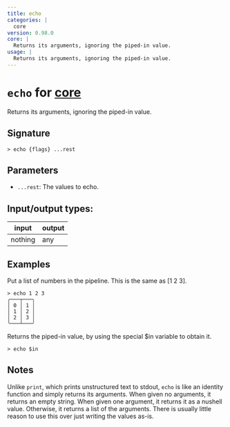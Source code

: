 ```yaml
---
title: echo
categories: |
  core
version: 0.98.0
core: |
  Returns its arguments, ignoring the piped-in value.
usage: |
  Returns its arguments, ignoring the piped-in value.
---
```

<!-- This file is automatically generated. Please edit the command in https://github.com/nushell/nushell instead. -->

# `echo` for [core](/commands/categories/core.md)

<div class='command-title'>Returns its arguments, ignoring the piped-in value.</div>

## Signature

```> echo {flags} ...rest```

## Parameters

 -  `...rest`: The values to echo.


## Input/output types:

| input   | output |
| ------- | ------ |
| nothing | any    |

## Examples

Put a list of numbers in the pipeline. This is the same as [1 2 3].
```nu
> echo 1 2 3
╭───┬───╮
│ 0 │ 1 │
│ 1 │ 2 │
│ 2 │ 3 │
╰───┴───╯

```

Returns the piped-in value, by using the special $in variable to obtain it.
```nu
> echo $in

```

## Notes
Unlike `print`, which prints unstructured text to stdout, `echo` is like an
identity function and simply returns its arguments. When given no arguments,
it returns an empty string. When given one argument, it returns it as a
nushell value. Otherwise, it returns a list of the arguments. There is usually
little reason to use this over just writing the values as-is.